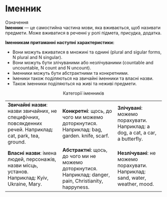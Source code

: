 # Iменник

<div class="space">
<div class="eoz-wrap">
<span class="eoz">Означення</span>
<div class="eoz-text">
<b>Іменник</b> — це самостийна частина мови, яка вживається, щоб називати предмети. Може вживатися в реченнi у ролi пiдмета, присудка, додатка.<br>
</div>
</div>
</div>

<p><b>Іменникам притаманні наступні характеристики:</b></p>
<ul>
<li>Вони можуть вживатися в множині та однині (plural and sigular forms, N plural and N singular).</li>
<li>Вони можуть бути злічуваними або незлічуваними (countable and uncountable, N count and N uncount).</li>
<li>Іменники можуть бути абстрактними та конкретними.</li>
<li>Іменики також поділяються на звичайні іменники та власні назви.</li>
<li>Також іменники поділяються на живі та неживі предмети.</li>
</ul>

<p align="center"><span class="p1">Категорії іменників</span></p>
<table>
<tr>
<td><b>Звичайні назви</b>: назви звичайних, не специфічних, повсякденних речей. Наприклад: cat, park, tea, ground.</td>
<td><b>Конкретні</b>: щось, до чого ми можемо доторкнутися. Наприклад: bag, garden. knife, scarf.</td>
<td><b>Злічувані</b>: можемо порахувати. Наприклад: a dog, a cat, a car, a butterfly.</td>
</tr>
<tr>
<td><b>Власні назви</b>: імена людей, персонажів, назви місць, установ. Наприклад: Kyiv, Ukraine, Mary.</td>
<td><b>Абстрактні</b>: щось, до чого ми не можемо доторкнутися. Наприклад: danger, pain, Christianity, happyness.</td>
<td><b>Незлічувані</b>: не можемо порахувати. Наприклад: sand, water, weather, mood.</td>
</tr>
</table>

